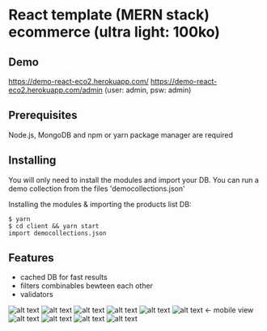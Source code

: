 # React template (MERN stack) ecommerce (ultra light: 100ko)

## Demo

https://demo-react-eco2.herokuapp.com/ 
https://demo-react-eco2.herokuapp.com/admin (user: admin, psw: admin)

## Prerequisites

Node.js, MongoDB and npm or yarn package manager are required

## Installing

You will only need to install the modules and import your DB.
You can run a demo collection from the files 'democollections.json'

Installing the modules & importing the products list DB:

```
$ yarn
$ cd client && yarn start
import democollections.json
```

## Features

- cached DB for fast results
- filters combinables bewteen each other 
- validators

![alt text](http://bit.ly/2PWVl0H)
![alt text](http://bit.ly/2JiynP1)
![alt text](http://bit.ly/2yCFVIb)
![alt text](http://bit.ly/2CFK8O5)
![alt text](http://bit.ly/2RgG9LU)
![alt text](http://bit.ly/2D4mZ9h) <- mobile view
![alt text](http://oi65.tinypic.com/96kifa.jpg)
![alt text](http://oi67.tinypic.com/2nv49k1.jpg)
![alt text](http://oi64.tinypic.com/29gkb4k.jpg)
![alt text](http://oi64.tinypic.com/2w6cg91.jpg)
